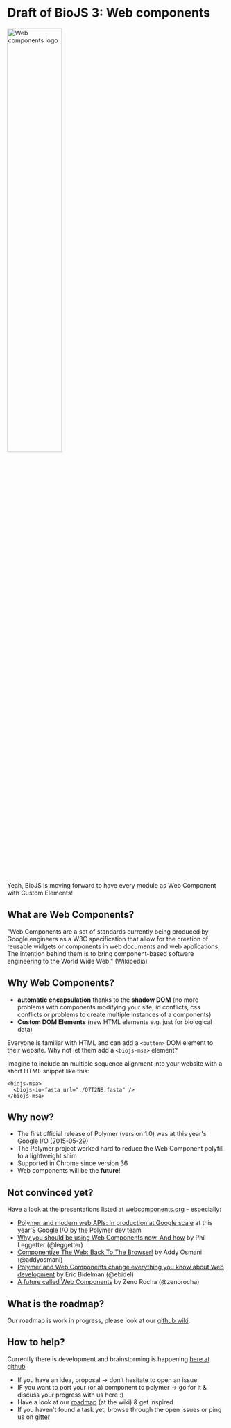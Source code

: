 # Draft of BioJS 3: Web components

<img width="50%" alt="Web components logo" src="http://webcomponents.org/img/logo.svg" />

Yeah, BioJS is moving forward to have every module as Web Component with Custom Elements!

What are Web Components?
------------------------

"Web Components are a set of standards currently being produced by Google engineers as a W3C specification that allow for the creation of reusable widgets or components in web documents and web applications. The intention behind them is to bring component-based software engineering to the World Wide Web." (Wikipedia)

Why Web Components?
-------------------

* __automatic encapsulation__ thanks to the __shadow DOM__ (no more problems with components modifying your site, id conflicts, css conflicts or problems to create multiple instances of a components)
* __Custom DOM Elements__ (new HTML elements e.g. just for biological data)

Everyone is familiar with HTML and can add a `<button>` DOM element to their website. Why not let them add a `<biojs-msa>` element?

Imagine to include an multiple sequence alignment into your website with a short HTML snippet like this:

```
<biojs-msa>
  <biojs-io-fasta url="./Q7T2N8.fasta" />
</biojs-msa>
```

Why now?
--------

* The first official release of Polymer (version 1.0) was at this year's Google I/O (2015-05-29)
* The Polymer project worked hard to reduce the Web Component polyfill to a lightweight shim
* Supported in Chrome since version 36
* Web components will be the __future__!

Not convinced yet?
------------------

Have a look at the presentations listed at [webcomponents.org](http://webcomponents.org/presentations/) - especially:
* [Polymer and modern web APIs: In production at Google scale](https://www.youtube.com/watch?v=fD2As5RmM8Q) at this year'S Google I/O by the Polymer dev team
* [Why you should be using Web Components now. And how](https://leggetter.github.io/web-components-now/dunddd-2014/#1) by Phil Leggetter (@leggetter)
* [Componentize The Web: Back To The Browser!](https://www.youtube.com/watch?v=GOPXVLxp9Nc) by Addy Osmani
(@addyosmani)
* [Polymer and Web Components change everything you know about Web development](https://www.youtube.com/watch?v=8OJ7ih8EE7s) by Eric Bidelman (@ebidel)
* [A future called Web Components](https://vimeo.com/97308701) by Zeno Rocha (@zenorocha)

What is the roadmap?
---------------------

Our roadmap is work in progress, please look at our [github wiki](https://github.com/biojs/biojs3/wiki).

How to help?
------------

Currently there is development and brainstorming is happening [here at github](https://github.com/biojs/biojs3)

* If you have an idea, proposal -> don’t hesitate to open an issue
* IF you want to port your (or a) component to polymer -> go for it & discuss your progress with us here :)
* Have a look at our [roadmap](https://github.com/biojs/biojs3/wiki) (at the wiki) & get inspired
* If you haven't found a task yet, browse through the open issues or ping us on [gitter](https://gitter.im/biojs/biojs)

